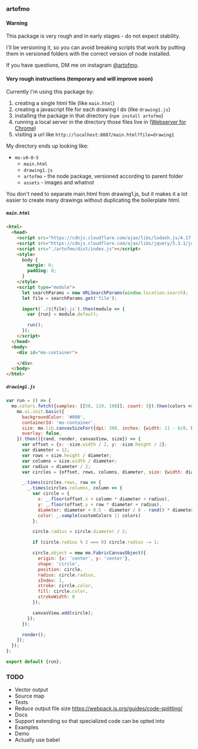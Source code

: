 ### artofmo

#### Warning
This package is very rough and in early stages - do not expect stability.

I'll be versioning it, so you can avoid breaking scripts that work by putting them in versioned folders with the correct version of node installed.

If you have questions, DM me on instagram [@artofmo](https://instagram.com/artofmo).

#### Very rough instructions (temporary and will improve soon)

Currently I'm using this package by:
1. creating a single html file (like `main.html`)
1. creating a javascript file for each drawing I do (like `drawing1.js`)
1. installing the package in that directory (`npm install artofmo`)
1. running a local server in the directory those files live in ([Webserver for Chrome](https://chrome.google.com/webstore/detail/web-server-for-chrome/ofhbbkphhbklhfoeikjpcbhemlocgigb?hl=en))
1. visiting a url like `http://localhost:8887/main.html?file=drawing1`

My directory ends up looking like:

- `mo-v0-0-5`
  - `main.html`
  - `drawing1.js`
  - `artofmo` - the node package, versioned according to parent folder
  - `assets` - images and whatnot

You don't need to separate main.html from drawing1.js, but it makes it a lot easier to create many drawings without duplicating the boilerplate html.

##### `main.html`

```html
<html>
  <head>
    <script src="https://cdnjs.cloudflare.com/ajax/libs/lodash.js/4.17.5/lodash.min.js"></script>
    <script src="https://cdnjs.cloudflare.com/ajax/libs/jquery/3.3.1/jquery.js"></script>
    <script src="./artofmo/dist/index.js"></script>
    <style>
      body {
        margin: 0;
        padding: 0;
      }
    </style>
    <script type="module">
      let searchParams = new URLSearchParams(window.location.search);
      let file = searchParams.get('file');

      import(`./${file}.js`).then(module => {
        var {run} = module.default;

        run();
      });
    </script>
  </head>
  <body>
    <div id="mo-container">

    </div>
  </body>
</html>
```

##### `drawing1.js`

```javascript
var run = () => {
  mo.colors.fetch({samples: [[58, 119, 108]], count: 5}).then(colors => {
    mo.ui.init.basic({
      backgroundColor: '#000',
      containerId: 'mo-container',
      size: mo.lib.canvasSizeFor({dpi: 300, inches: {width: 11 - 6/8, height: 17 - 6/8}, retina: true}),
      overlay: false,
    }).then(({rand, render, canvasView, size}) => {
      var offset = {x: -size.width / 2, y: -size.height / 2};
      var diameter = 12;
      var rows = size.height / diameter;
      var columns = size.width / diameter;
      var radius = diameter / 2;
      var circles = {offset, rows, columns, diameter, size: {width: diameter, height: diameter}};

      _.times(circles.rows, row => {
        _.times(circles.columns, column => {
          var circle = {
            x: _.floor(offset.x + column * diameter + radius),
            y: _.floor(offset.y + row * diameter + radius),
            diameter: diameter + 0.5 - diameter / 8 - rand() * diameter / 2,
            color: _.sample(customColors || colors)
          };

          circle.radius = circle.diameter / 2;

          if (circle.radius % 2 === 0) circle.radius -= 1;

          circle.object = new mo.FabricCanvasObject({
            origin: {x: 'center', y: 'center'},
            shape: 'circle',
            position: circle,
            radius: circle.radius,
            zIndex: 1,
            stroke: circle.color,
            fill: circle.color,
            strokeWidth: 0
          });

          canvasView.add(circle);
        });
      });

      render();
    });
  });
};

export default {run};
```

### TODO
- Vector output
- Source map
- Tests
- Reduce output file size https://webpack.js.org/guides/code-splitting/
- Docs
- Support extending so that specialized code can be opted into
- Examples
- Demo
- Actually use babel
